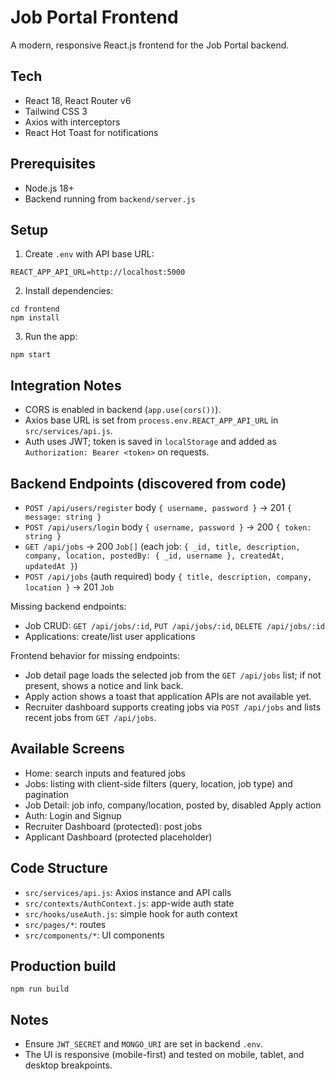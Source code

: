 # Job Portal Frontend

A modern, responsive React.js frontend for the Job Portal backend.

## Tech
- React 18, React Router v6
- Tailwind CSS 3
- Axios with interceptors
- React Hot Toast for notifications

## Prerequisites
- Node.js 18+
- Backend running from `backend/server.js`

## Setup
1. Create `.env` with API base URL:
```
REACT_APP_API_URL=http://localhost:5000
```
2. Install dependencies:
```
cd frontend
npm install
```
3. Run the app:
```
npm start
```

## Integration Notes
- CORS is enabled in backend (`app.use(cors())`).
- Axios base URL is set from `process.env.REACT_APP_API_URL` in `src/services/api.js`.
- Auth uses JWT; token is saved in `localStorage` and added as `Authorization: Bearer <token>` on requests.

## Backend Endpoints (discovered from code)
- `POST /api/users/register` body `{ username, password }` -> 201 `{ message: string }`
- `POST /api/users/login` body `{ username, password }` -> 200 `{ token: string }`
- `GET /api/jobs` -> 200 `Job[]` (each job: `{ _id, title, description, company, location, postedBy: { _id, username }, createdAt, updatedAt }`)
- `POST /api/jobs` (auth required) body `{ title, description, company, location }` -> 201 `Job`

Missing backend endpoints:
- Job CRUD: `GET /api/jobs/:id`, `PUT /api/jobs/:id`, `DELETE /api/jobs/:id`
- Applications: create/list user applications

Frontend behavior for missing endpoints:
- Job detail page loads the selected job from the `GET /api/jobs` list; if not present, shows a notice and link back.
- Apply action shows a toast that application APIs are not available yet.
- Recruiter dashboard supports creating jobs via `POST /api/jobs` and lists recent jobs from `GET /api/jobs`.

## Available Screens
- Home: search inputs and featured jobs
- Jobs: listing with client-side filters (query, location, job type) and pagination
- Job Detail: job info, company/location, posted by, disabled Apply action
- Auth: Login and Signup
- Recruiter Dashboard (protected): post jobs
- Applicant Dashboard (protected placeholder)

## Code Structure
- `src/services/api.js`: Axios instance and API calls
- `src/contexts/AuthContext.js`: app-wide auth state
- `src/hooks/useAuth.js`: simple hook for auth context
- `src/pages/*`: routes
- `src/components/*`: UI components

## Production build
```
npm run build
```

## Notes
- Ensure `JWT_SECRET` and `MONGO_URI` are set in backend `.env`.
- The UI is responsive (mobile-first) and tested on mobile, tablet, and desktop breakpoints.
